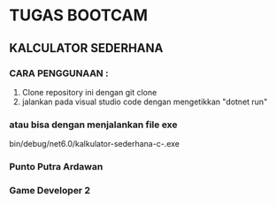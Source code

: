 # TUGAS BOOTCAM
## KALCULATOR SEDERHANA
### CARA PENGGUNAAN :
1. Clone repository ini dengan git clone
2. jalankan pada visual studio code dengan mengetikkan "dotnet run"
### atau bisa dengan menjalankan file exe
bin/debug/net6.0/kalkulator-sederhana-c-.exe

### Punto Putra Ardawan
### Game Developer 2

